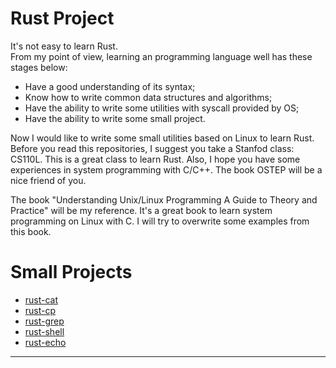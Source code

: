 # Rust Project

It's not easy to learn Rust.  
From my point of view, learning an programming language well has
these stages below:  
- Have a good understanding of its syntax;
- Know how to write common data structures and algorithms;
- Have the ability to write some utilities with syscall provided by OS;
- Have the ability to write some small project.
  
Now I would like to write some small utilities based on Linux to learn Rust. 
Before you read this repositories, I suggest you take a Stanfod class: CS110L. 
This is a great class to learn Rust. Also, I hope you have some experiences in 
system programming with C/C++. The book OSTEP will be a nice friend of you.  

The book "Understanding Unix/Linux Programming A Guide to Theory and Practice"
will be my reference. It's a great book to learn system programming on Linux 
with C. I will try to overwrite some examples from this book.  

# Small Projects

- [rust-cat](https://github.com/TomSawyer404/rust-cat)
- [rust-cp](https://github.com/TomSawyer404/rust-cp)
- [rust-grep](https://github.com/TomSawyer404/rust-grep)
- [rust-shell](https://github.com/TomSawyer404/rust-shell)
- [rust-echo](https://github.com/TomSawyer404/rust-echo)

---
